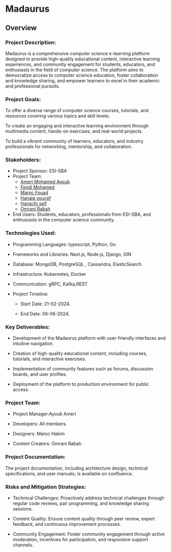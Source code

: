 # Madaurus 
## Overview

### Project Description:

Madaurus is a comprehensive computer science e-learning platform designed to provide high-quality educational content, interactive learning experiences, and community engagement for students, educators, and enthusiasts in the field of computer science. The platform aims to democratize access to computer science education, foster collaboration and knowledge sharing, and empower learners to excel in their academic and professional pursuits.

### Project Goals:

To offer a diverse range of computer science courses, tutorials, and resources covering various topics and skill levels.

To create an engaging and interactive learning environment through multimedia content, hands-on exercises, and real-world projects.

To build a vibrant community of learners, educators, and industry professionals for networking, mentorship, and collaboration.

### Stakeholders:

- Project Sponsor: ESI-SBA
- Project Team:
    - [Ameri Mohamed Ayoub](https://github.com/MuhamedAyoub)
    - [Fendi Mohamed](https://github.com/fendiMohamed)
    - [Maroc Fouad](https://github.com/fouadhakim18)
    - [Hanaia youcef](https://github.com/poysa213)
    - [Hanachi seif](https://github.com/HANNACHI-Seif)
    - [Omrani Rabah](https://github.com/RabehOmrani)
- End Users: Students, educators, professionals from ESI-SBA, and enthusiasts in the computer science community.

### Technologies Used:

- Programming Languages: typescript, Python, Go

- Frameworks and Libraries: Next.js, Node.js, Django, GIN

- Database: MongoDB, PostgreSQL , Cassandra, ElasticSearch

- Infrastructure: Kubernetes, Docker

- Communication: gRPC, Kafka,REST

- Project Timeline:

  - Start Date: 21-02-2024.

  - End Date: 06-06-2024.

### Key Deliverables:

- Development of the Madaurus platform with user-friendly interfaces and intuitive navigation.

- Creation of high-quality educational content, including courses, tutorials, and interactive exercises.

- Implementation of community features such as forums, discussion boards, and user profiles.

- Deployment of the platform to production environment for public access.

### Project Team:

- Project Manager:Ayoub Ameri

- Developers: All members.

- Designers: Maroc Hakim

- Content Creators: Omrani Rabah

### Project Documentation:

The project documentation, including architecture design, technical specifications, and user manuals, is available on  confluence.

### Risks and Mitigation Strategies:

- Technical Challenges: Proactively address technical challenges through regular code reviews, pair programming, and knowledge sharing sessions.

- Content Quality: Ensure content quality through peer review, expert feedback, and continuous improvement processes.

- Community Engagement: Foster community engagement through active moderation, incentives for participation, and responsive support channels.
